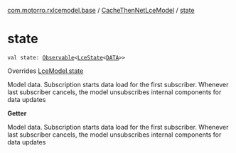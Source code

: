 [com.motorro.rxlcemodel.base](../index.md) / [CacheThenNetLceModel](index.md) / [state](./state.md)

# state

`val state: `[`Observable`](http://reactivex.io/RxJava/2.x/javadoc/io/reactivex/Observable.html)`<`[`LceState`](../-lce-state/index.md)`<`[`DATA`](index.md#DATA)`>>`

Overrides [LceModel.state](../-lce-model/state.md)

Model data. Subscription starts data load for the first subscriber.
Whenever last subscriber cancels, the model unsubscribes internal components for data updates

**Getter**

Model data. Subscription starts data load for the first subscriber.
Whenever last subscriber cancels, the model unsubscribes internal components for data updates

